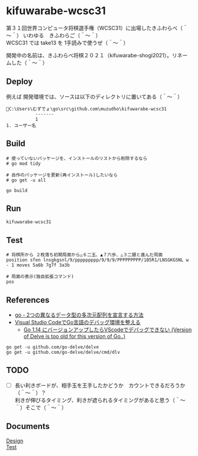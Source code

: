 # kifuwarabe-wcsc31

第３１回世界コンピュータ将棋選手権（WCSC31）に出場したきふわらべ（＾～＾） いわゆる　きふわらご（＾～＾）  
WCSC31 では take13 を 1手読みで使うぜ（＾～＾）  

開発中の名前は、きふわらべ将棋２０２１（kifuwarabe-shogi2021）。リネームした（＾～＾）  

## Deploy

例えば 開発環境では、ソースは以下のディレクトリに置いてある（＾～＾）  

```
📂C:\Users\むずでょ\go\src\github.com\muzudho\kifuwarabe-wcsc31  
           -------
           1
1. ユーザー名
```

## Build

```shell
# 使っていないパッケージを、インストールのリストから削除するなら
# go mod tidy

# 自作のパッケージを更新(再インストール)したいなら
# go get -u all

go build
```

## Run

```shell
kifuwarabe-wcsc31
```

## Test

```shell
# 将棋所から ２枚落ち初期局面から△６二玉、▲７六歩、△３二銀と進んだ局面
position sfen lnsgkgsnl/9/ppppppppp/9/9/9/PPPPPPPPP/1B5R1/LNSGKGSNL w - 1 moves 5a6b 7g7f 3a3b

# 局面の表示(独自拡張コマンド)
pos
```

## References

* [go - 2つの異なるデータ型の多次元配列を宣言する方法](https://cloud6.net/so/go/977771)
* [Visual Studio CodeでGo言語のデバッグ環境を整える](https://qiita.com/momotaro98/items/7fbcad57a9d8488fe999)
  * [Go 1.14 にバージョンアップしたらVScodeでデバッグできない (Version of Delve is too old for this version of Go..)](https://madadou.info/2020/07/31/post-2108/)

```shell
go get -u github.com/go-delve/delve
go get -u github.com/go-delve/delve/cmd/dlv
```

## TODO

* [ ] 長い利きボードが、相手玉を王手したかどうか　カウントできるだろうか（＾～＾）？  
利きが伸びるタイミング、利きが遮られるタイミングがあると思う（＾～＾）そこで（＾～＾）

## Documents

[Design](./doc/design.md)  
[Test](./doc/test.md)  
